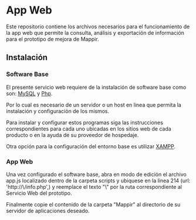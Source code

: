 ﻿App Web
====================

Este repositorio contiene los archivos necesarios para el funcionamiento de la app web que permite la consulta, análisis y exportación de información para el prototipo de mejora de Mappir.

<h2>Instalación</h2>

<h3>Software Base</h3>
El presente servicio web requiere de la instalación de software base como son: <a href=http://www.mysql.com/>MySQL</a> y <a href=http://php.net/>Php</a>.

Por lo cual es necesario de un servidor o un host en linea que permita la instalación y configuración de los mismos.

Para instalar y configurar estos programas siga las instrucciones correspondientes para cada uno ubicadas en los sitios web de cada producto o en la ayuda de su proveedor de hospedaje.

Otra opción para la configuración del entorno base es utilizar <a href=https://www.apachefriends.org/es/index.html>XAMPP</a>.

<h3>App Web</h3>
Una vez configurado el software base, abra en modo de edición el archivo app.js localizado dentro de la carpeta scripts y ubiquese en la linea 214 (url: 'http://\<servidor\>/info.php',) y reemplace el texto "\<servidor\>" por la ruta correspondiente al Servicio Web del prototipo.

Finalmente copie el contenido de la carpeta "Mappir" al directorio de su servidor de aplicaciones deseado.